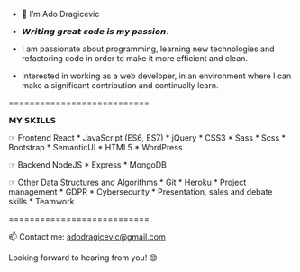 - 👋 I’m Ado Dragicevic

- 𝙒𝙧𝙞𝙩𝙞𝙣𝙜 𝙜𝙧𝙚𝙖𝙩 𝙘𝙤𝙙𝙚 𝙞𝙨 𝙢𝙮 𝙥𝙖𝙨𝙨𝙞𝙤𝙣.

- I am passionate about programming, learning new technologies and refactoring code in order to make it more efficient and clean.
 
- Interested in working as a web developer, in an environment where I can make a significant contribution and continually learn.


===========================

  𝗠𝗬 𝗦𝗞𝗜𝗟𝗟𝗦

   ☞ Frontend
React * JavaScript (ES6, ES7) * jQuery * CSS3 * Sass * Scss * Bootstrap * SemanticUI * HTML5 * WordPress

  ☞ Backend
NodeJS * Express * MongoDB

  ☞ Other
Data Structures and Algorithms * Git * Heroku * Project management * GDPR * Cybersecurity * Presentation, sales and debate skills * Teamwork


===========================

📫 Contact me: adodragicevic@gmail.com

Looking forward to hearing from you! 😊
